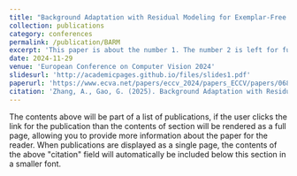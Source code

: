 ```yaml
---
title: "Background Adaptation with Residual Modeling for Exemplar-Free Class-Incremental Semantic Segmentation"
collection: publications
category: conferences
permalink: /publication/BARM
excerpt: 'This paper is about the number 1. The number 2 is left for future work.'
date: 2024-11-29
venue: 'European Conference on Computer Vision 2024'
slidesurl: 'http://academicpages.github.io/files/slides1.pdf'
paperurl: 'https://www.ecva.net/papers/eccv_2024/papers_ECCV/papers/06856.pdf'
citation: 'Zhang, A., Gao, G. (2025). Background Adaptation with Residual Modeling for Exemplar-Free Class-Incremental Semantic Segmentation. In: Leonardis, A., Ricci, E., Roth, S., Russakovsky, O., Sattler, T., Varol, G. (eds) Computer Vision – ECCV 2024. ECCV 2024. Lecture Notes in Computer Science, vol 15110. Springer, Cham. https://doi.org/10.1007/978-3-031-72943-0_10'
---
```


The contents above will be part of a list of publications, if the user clicks the link for the publication than the contents of section will be rendered as a full page, allowing you to provide more information about the paper for the reader. When publications are displayed as a single page, the contents of the above "citation" field will automatically be included below this section in a smaller font.